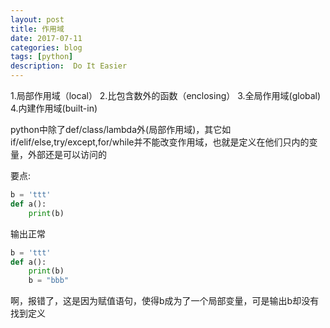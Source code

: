```yaml
---
layout: post
title: 作用域
date: 2017-07-11
categories: blog
tags: [python]
description:  Do It Easier
---
```


1.局部作用域（local）
2.比包含数外的函数（enclosing）
3.全局作用域(global)
4.内建作用域(built-in)

python中除了def/class/lambda外(局部作用域)，其它如if/elif/else,try/except,for/while并不能改变作用域，也就是定义在他们只内的变量，外部还是可以访问的

要点:
```python
b = 'ttt'
def a():
    print(b)
```
输出正常
```python
b = 'ttt'
def a():
    print(b)
    b = "bbb"
```
啊，报错了，这是因为赋值语句，使得b成为了一个局部变量，可是输出b却没有找到定义
